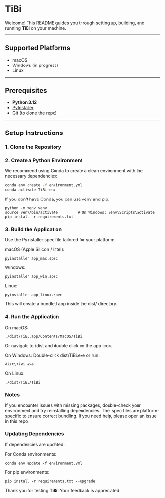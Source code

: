 # TiBi

Welcome! This README guides you through setting up, building, and running **TiBi** on your machine.

---

## Supported Platforms

- macOS
- Windows (in progress)
- Linux

---

## Prerequisites

- **Python 3.12**
- [PyInstaller](https://www.pyinstaller.org/)
- Git (to clone the repo)

---

## Setup Instructions

### 1. Clone the Repository

### 2. Create a Python Environment
We recommend using Conda to create a clean environment with the necessary dependencies:

```bash
conda env create -f environment.yml
conda activate TiBi-env
```

If you don't have Conda, you can use venv and pip:

```
python -m venv venv
source venv/bin/activate         # On Windows: venv\Scripts\activate
pip install -r requirements.txt
```

### 3. Build the Application
Use the PyInstaller spec file tailored for your platform:

macOS (Apple Silicon / Intel):
```
pyinstaller app_mac.spec
```

Windows:
```
pyinstaller app_win.spec
```

Linux:
```
pyinstaller app_linux.spec
```

This will create a bundled app inside the dist/ directory.

### 4. Run the Application
On macOS:
```
./dist/TiBi.app/Contents/MacOS/TiBi
```
Or navigate to /dist and double click on the app icon.

On Windows:
Double-click dist\TiBi.exe or run:
```
dist\TiBi.exe
```
On Linux:
```
./dist/TiBi/TiBi
```

### Notes

If you encounter issues with missing packages, double-check your environment and try reinstalling dependencies.
The .spec files are platform-specific to ensure correct bundling.
If you need help, please open an issue in this repo.

### Updating Dependencies

If dependencies are updated:

For Conda environments:
```
conda env update -f environment.yml
```
For pip environments:
```
pip install -r requirements.txt --upgrade
```
Thank you for testing **TiBi**! Your feedback is appreciated.
